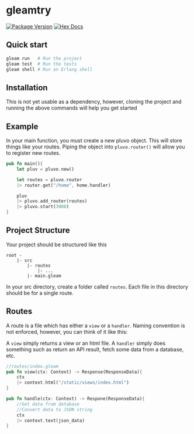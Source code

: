 # gleamtry

[![Package Version](https://img.shields.io/hexpm/v/gleamtry)](https://hex.pm/packages/gleamtry)
[![Hex Docs](https://img.shields.io/badge/hex-docs-ffaff3)](https://hexdocs.pm/gleamtry/)

## Quick start

```sh
gleam run   # Run the project
gleam test  # Run the tests
gleam shell # Run an Erlang shell
```

## Installation
This is not yet usable as a dependency, however, cloning the project and running the
above commands will help you get started

## Example
In your main function, you must create a new pluvo object. This will store things like your 
routes. Piping the object into `pluvo.router()` will allow you to register new routes.
```rust 
pub fn main(){
    let pluv = pluvo.new()

    let routes = pluvo.router
    |> router.get("/home", home.handler)

    pluv 
    |> pluvo.add_router(routes)
    |> pluvo.start(3000)
}
```

## Project Structure
Your project should be structured like this 
```
root -
    |- src
        |- routes 
            |- ...
        |- main.gleam
```
In your src directory, create a folder called `routes`. Each file in this directory 
should be for a single route. 

## Routes 
A route is a file which has either a `view` or a `handler`. Naming convention is 
not enforced, however, you can think of it like this:

A `view` simply returns a view or an html file.
A `handler` simply does something such as return an API result, fetch some data from a database, etc.

```rust 
//routes/index.gleam
pub fn view(ctx: Context) -> Response(ResponseData){
    ctx 
    |> context.html("/static/views/index.html")
}

pub fn handle(ctx: Context) -> Respone(ResponseData){
    //Get data from database
    //Convert data to JSON string
    ctx 
    |> context.text(json_data)
}
```
